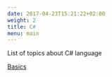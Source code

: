 ```yaml
---
date: 2017-04-23T15:21:22+02:00
weight: 2
title: C#
menu: main
---
```


List of topics about C# language

[Basics](./basics)
